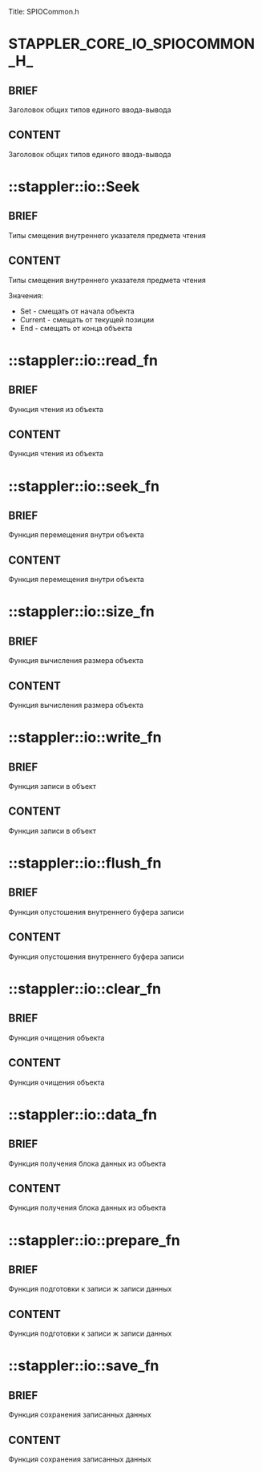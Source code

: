 Title: SPIOCommon.h


# STAPPLER_CORE_IO_SPIOCOMMON_H_

## BRIEF

Заголовок общих типов единого ввода-вывода

## CONTENT

Заголовок общих типов единого ввода-вывода

# ::stappler::io::Seek

## BRIEF

Типы смещения внутреннего указателя предмета чтения

## CONTENT

Типы смещения внутреннего указателя предмета чтения

Значения:
* Set - смещать от начала объекта
* Current - смещать от текущей позиции
* End - смещать от конца объекта


# ::stappler::io::read_fn

## BRIEF

Функция чтения из объекта

## CONTENT

Функция чтения из объекта

# ::stappler::io::seek_fn

## BRIEF

Функция перемещения внутри объекта

## CONTENT

Функция перемещения внутри объекта


# ::stappler::io::size_fn

## BRIEF

Функция вычисления размера объекта

## CONTENT

Функция вычисления размера объекта

# ::stappler::io::write_fn

## BRIEF

Функция записи в объект

## CONTENT

Функция записи в объект

# ::stappler::io::flush_fn

## BRIEF

Функция опустошения внутреннего буфера записи

## CONTENT

Функция опустошения внутреннего буфера записи

# ::stappler::io::clear_fn

## BRIEF

Функция очищения объекта

## CONTENT

Функция очищения объекта

# ::stappler::io::data_fn

## BRIEF

Функция получения блока данных из объекта

## CONTENT

Функция получения блока данных из объекта


# ::stappler::io::prepare_fn

## BRIEF

Функция подготовки к записи ж записи данных

## CONTENT

Функция подготовки к записи ж записи данных


# ::stappler::io::save_fn

## BRIEF

Функция сохранения записанных данных

## CONTENT

Функция сохранения записанных данных
